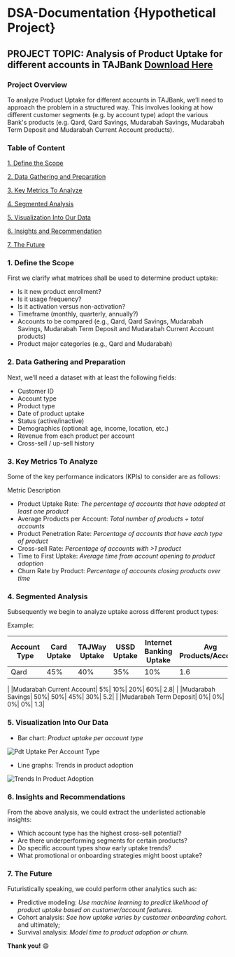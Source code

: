 # DSA-Documentation {Hypothetical Project}

## PROJECT TOPIC: Analysis of Product Uptake for different accounts in TAJBank [Download Here](https://tajbank.com)

### Project Overview
To analyze Product Uptake for different accounts in TAJBank, we’ll need to approach the problem in a structured way. This involves looking at how different customer segments (e.g. by account type) adopt the various Bank's products (e.g. Qard, Qard Savings, Mudarabah Savings, Mudarabah Term Deposit and Mudarabah Current Account products).

### Table of Content

[1. Define the Scope](#1-Define-the-Scope)

[2. Data Gathering and Preparation](#2-Data-Gathering-and-Preparation)

[3. Key Metrics To Analyze](#3-Key-Metrics-To-Analyze)

[4. Segmented Analysis](#4-Segmented-Analysis)

[5. Visualization Into Our Data](#5-Visualization-Into-Our-Data)

[6. Insights and Recommendation](#6-Insights-and-Recommendation)

[7. The Future](#7-The-Future)


### 1. Define the Scope
   
  First we clarify what matrices shall be used to determine product uptake:

- Is it new product enrollment?
- Is it usage frequency?
- Is it activation versus non-activation?
- Timeframe (monthly, quarterly, annually?)
- Accounts to be compared (e.g., Qard, Qard Savings, Mudarabah Savings, Mudarabah Term Deposit and Mudarabah Current Account products)
- Product major categories (e.g., Qard and Mudarabah)

### 2. Data Gathering and Preparation
   
Next, we’ll need a dataset with at least the following fields:

- Customer ID
- Account type
- Product type
- Date of product uptake
- Status (active/inactive)
- Demographics (optional: age, income, location, etc.)
- Revenue from each product per account
- Cross-sell / up-sell history

### 3. Key Metrics To Analyze
   
Some of the key performance indicators (KPIs) to consider are as follows:

Metric	Description
- Product Uptake Rate: *The percentage of accounts that have adopted at least one product*
- Average Products per Account:	*Total number of products ÷ total accounts*
- Product Penetration Rate:	*Percentage of accounts that have each type of product*
- Cross-sell Rate: *Percentage of accounts with >1 product*
- Time to First Uptake:	*Average time from account opening to product adoption*
- Churn Rate by Product: *Percentage of accounts closing products over time*

### 4. Segmented Analysis
   
Subsequently we begin to analyze uptake across different product types:

Example:

|Account Type|	Card Uptake| TAJWay Uptake|	USSD Uptake| Internet Banking Uptake|	Avg Products/Account|
|-----------| -----------| -----------| -----------| -----------| -----------|
|Qard|	45%|	40%| 35%|	10%|	1.6|
|
|Mudarabah Current Account|	5%|	10%|	20%| 60%|	2.8|
|
|Mudarabah Savings|	50%|	50%| 45%|	30%|	5.2|
|
|Mudarabah Term Deposit| 0%|	0%|	0%| 0%|	1.3|

### 5. Visualization Into Our Data
   
- Bar chart: *Product uptake per account type*

![Pdt Uptake Per Account Type](https://github.com/user-attachments/assets/c545e31b-0747-4bfb-b798-1f4747c7985a)

- Line graphs: Trends in product adoption
  
![Trends In Product Adoption](https://github.com/user-attachments/assets/ee33c613-878b-4da4-aff7-981c696c0a21)

### 6. Insights and Recommendations
   
From the above analysis, we could extract the underlisted actionable insights:

- Which account type has the highest cross-sell potential?
- Are there underperforming segments for certain products?
- Do specific account types show early uptake trends?
- What promotional or onboarding strategies might boost uptake?

### 7. The Future

   Futuristically speaking, we could perform other analytics such as:

- Predictive modeling: *Use machine learning to predict likelihood of product uptake based on customer/account features.*
- Cohort analysis: *See how uptake varies by customer onboarding cohort.* and ultimately;
- Survival analysis: *Model time to product adoption or churn.*

**Thank you!** 😄








